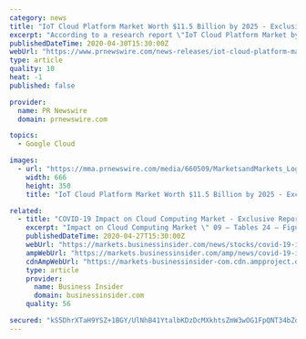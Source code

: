 ```yaml
---
category: news
title: "IoT Cloud Platform Market Worth $11.5 Billion by 2025 - Exclusive Report by MarketsandMarkets™"
excerpt: "According to a research report \"IoT Cloud Platform Market by Offering (Platform and Service), Deployment Mode (Public Cloud, Private Cloud,"
publishedDateTime: 2020-04-30T15:30:00Z
webUrl: "https://www.prnewswire.com/news-releases/iot-cloud-platform-market-worth-11-5-billion-by-2025--exclusive-report-by-marketsandmarkets-301050196.html"
type: article
quality: 10
heat: -1
published: false

provider:
  name: PR Newswire
  domain: prnewswire.com

topics:
  - Google Cloud

images:
  - url: "https://mma.prnewswire.com/media/660509/MarketsandMarkets_Logo.jpg?p=facebook"
    width: 666
    height: 350
    title: "IoT Cloud Platform Market Worth $11.5 Billion by 2025 - Exclusive Report by MarketsandMarkets™"

related:
  - title: "COVID-19 Impact on Cloud Computing Market - Exclusive Report by MarketsandMarkets™"
    excerpt: "Impact on Cloud Computing Market \" 09 – Tables 24 – Figures 63 – Pages Request for PDF Brochure:  IT and ITES to witness growth during the forecast period within the global cloud market Coronavirus has pushed a majority of the IT enterprises to adopt the work from home model."
    publishedDateTime: 2020-04-27T15:30:00Z
    webUrl: "https://markets.businessinsider.com/news/stocks/covid-19-impact-on-cloud-computing-market-exclusive-report-by-marketsandmarkets-1029133814"
    ampWebUrl: "https://markets.businessinsider.com/amp/news/covid-19-impact-on-cloud-computing-market-exclusive-report-by-marketsandmarkets-1029133814"
    cdnAmpWebUrl: "https://markets-businessinsider-com.cdn.ampproject.org/c/s/markets.businessinsider.com/amp/news/covid-19-impact-on-cloud-computing-market-exclusive-report-by-marketsandmarkets-1029133814"
    type: article
    provider:
      name: Business Insider
      domain: businessinsider.com
    quality: 56

secured: "kS5DhrXTaH9YSZ+1BGY/UlNhB41YtalbKDzDcMXkhtsZmW3wOG1FpQNT34bZqJgUSFCQippN8JgTI54DYu5phCA/cTihz4HTem+q6zalmRbljkJsHlMUHKS0BMQDMw3aOP8cqSFG1aeAxmVs80hriUfdzlzKIuEE0qkGJ6NVs8MsyHtMsE/i0rCNPQv+R6+QAswlmHkwk6pBVN5W5POc4Dtq9c1j3BK7Mn/vabAXa2yZ+2yWkPCvtrw/53w3fmnjD04GM3xV5F0HgV+Q0vf4SAkdhg1EAw+am25Kz+c5xkxpdE60KkHkgjzJ6ebWrqAX9sUmhFGW9/dqY0j/Ou3lSxf4wFiHSF74W2/LQNeIhwPZ2lyacREcQx8kklHVd7l+eMtIB8IESqSXg86f4Wkm4zJtcwn2NUUCbe94GG7cjk/GNxQm/XNUmtjptFtIVqIpRv6aySi2Y+fBShskaw13AQfkAc/O4hpdtIQsA4EQUz0=;51S2YGmrH+6jthy7zFVXIQ=="
---
```



